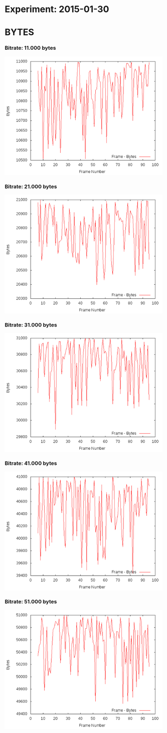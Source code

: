 Experiment: 2015-01-30
======================

BYTES
=====

### Bitrate: 11.000 bytes

![](../assets/bytes_11000.png)

### Bitrate: 21.000 bytes

![](../assets/bytes_21000.png)

### Bitrate: 31.000 bytes

![](../assets/bytes_31000.png)

### Bitrate: 41.000 bytes

![](../assets/bytes_41000.png)

### Bitrate: 51.000 bytes

![](../assets/bytes_51000.png)